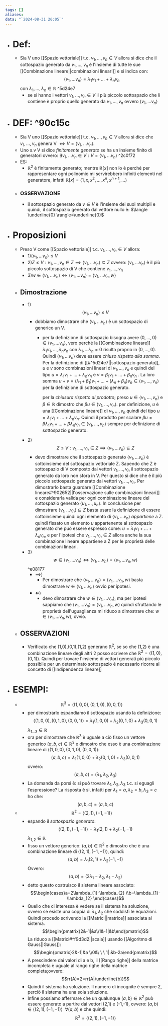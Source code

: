 ```yaml
---
tags: []
aliases: 
data: "`2024-08-31 20:05`"
---
```

- # Def:
	- Sia V uno [[Spazio vettoriale]] t.c. $v_{1},...,v_{n}\in V$ allora si dice che il sottospazio generato da $v_{1},...,v_{n}$ è l'insieme di tutte le sue [[Combinazione lineare||combinazioni lineari]] e si indica con: $$\langle v_{1},...v_{n}\rangle = \lambda_{1} v_{1}+...+\lambda_{n} v_{n}$$ con $\lambda_{1},...,\lambda_{n} \in \mathbb{R}$  ^5d24e7
		- se si hanno i vettori $v_{1},...,v_{n} \in V$ il più piccolo sottospazio che li contiene è proprio quello generato da $v_{1},...,v_{n}$ ovvero $\langle v_{1},...v_{n}\rangle$   
- # DEF: ^90c15c
	- Sia V uno [[Spazio vettoriale]] t.c. $v_{1},...,v_{n}\in V$ allora si dice che $v_{1},...,v_{n}$ genera V $\Longleftrightarrow V=\langle v_{1},...v_{n}\rangle$.
	- Uno s.v V si dice _finitamente generato_ se ha un insieme finito di generatori ovvero: $\exists v_{1},...v_{n}\in V : V= \langle v_{1},...v_{n}\rangle$  ^2c0f72
	- ES: 
		- $\mathbb{R}^{2}$ è finitamente generato; mentre $\mathbb{R}[x]$ non lo è perché per rappresentare ogni polinomio mi servirebbero infiniti elementi nel generatore, infatti $\mathbb{R}[x]=\langle 1, x, x^{2},...,x^{n}, x^{n+1},...\rangle$ 
	- ### OSSERVAZIONE
		- il sottospazio generato da $v\in V$ è l'insieme dei suoi multipli e quindi, il sottospazio generato dal vettore nullo è: $\langle \underline{0} \rangle=\underline{0}$ 
- # Proposizioni
	- Preso V come [[Spazio vettoriale]] t.c. $v_{1},...,v_{n}\in V$ allora:
		- 1)$\langle v_{1},...v_{n}\rangle \leq V$
		- 2)$Z\leq V:v_{1},...,v_{n}\in Z\implies \langle v_{1},...v_{n}\rangle\subseteq Z$ ovvero: $\langle v_{1},...v_{n}\rangle$ è il più piccolo sottospazio di V che contiene $v_{1},...,v_{n}$
		- 3)$w\in \langle v_{1},...v_{n}\rangle \Longleftrightarrow \langle v_{1},...v_{n}\rangle=\langle v_{1},...v_{n}, w\rangle$
	- ## Dimostrazione
		- 1)$$\langle v_{1},...v_{n}\rangle \leq V$$
			- dobbiamo dimostrare che $\langle v_{1},...v_{n}\rangle$ è un sottospazio di generico un V.
				- per la definizione di sottospazio bisogna avere $(0,...,0)\in \langle v_{1},...v_{n}\rangle$, vero perché la [[Combinazione lineare]] $\lambda_{1}v_{1},...,\lambda_{n}v_{n}$ con $\lambda_{1},...\lambda_{n}=0$ risulta proprio in $(0,...,0)$. Quindi $\langle v_{1},...v_{n}\rangle$ deve essere _chiuso rispetto alla somma_. Per la definizione di [[#^5d24e7||sottospazio generato]], $u$ e $v$ sono combinazioni lineari di $v_{1},...,v_{n}$ e quindi del tipo $u=\lambda_{1}v_{1}+...+\lambda_{n}v_{n}$ e $v=\beta_{1}v_{1}+...+\beta_{n}v_{n}$ .
				  La loro somma $u+v= (\lambda_{1}+\beta_{1})v_{1}+...+(\lambda_{n}+\beta_{n})v_{n} \in \langle v_{1},...,v_{n}\rangle$ per la definizione di sottospazio generato.
				  
				  per la _chiusura rispetto al prodotto_; preso $u \in \langle v_{1},...,v_{n}\rangle$ e $\beta \in \mathbb{R}$ dimostro che $\beta u\in \langle v_{1},...,v_{n}\rangle$. per definizione, $u$ è una [[Combinazione lineare]] di $v_{1},...,v_{n}$ quindi del tipo $u=\lambda_{1}v_{1}+...+\lambda_{n}v_{n}$. Quindi il prodotto per scalare $\beta u=\beta\lambda_{1}v_{1}+...+\beta\lambda_{n}v_{n}\in \langle v_{1},...,v_{n}\rangle$ sempre per definizione di sottospazio generato.
		- 2)$$Z\leq V:v_{1},...,v_{n}\in Z\implies \langle v_{1},...v_{n}\rangle\subseteq Z$$
			- devo dimostrare che il sottospazio generato $\langle v_{1},...v_{n}\rangle$ è sottoinsieme del sottospazio vettoriale Z.
			  Sapendo che Z è sottospazio di V composto dai vettori $v_{1},...,v_{n}$ il sottospazio generato da loro non sfora in V. Per questo si dice che è il più piccolo sottospazio generato dai vettori $v_{1},...,v_{n}$.
			  Per dimostrarlo basta guardare [[Combinazione lineare#^902652||l'osservazione sulle combinazioni lineari]] e considerarla valida per ogni combinazione lineare del sottospazio generato $\langle u_{1}, ..., u_{n} \rangle$.
			  In conclusione per dimostrare $\langle v_{1},...v_{n}\rangle\subseteq Z$ basta usare la definizione di essere sottoinsieme quindi ogni elemento di $\langle v_{1},...v_{n}\rangle$ _appartiene_ a Z. quindi fissato un elemento $u$ appartenente al sottospazio generato che può essere espresso come: $u=\lambda_1 v_{1}+...+\lambda_{n}v_{n}$, e per l'ipotesi che $v_{1},...,v_{n}\in Z$ allora anche la sua combinazione lineare appartiene a Z per le proprietà delle combinazioni lineari.
		- 3)$$w\in \langle v_{1},...v_{n}\rangle \Longleftrightarrow \langle v_{1},...v_{n}\rangle=\langle v_{1},...v_{n}, w\rangle$$ ^e08177
			- $\implies$)
				- Per dimostrare che $\langle v_{1},...v_{n}\rangle=\langle v_{1},...v_{n}, w\rangle$ basta dimostrare $w\in \langle v_{1},...v_{n}\rangle$ ovvio per ipotesi.
			- $\Longleftarrow$) 
				- devo dimostrare che $w\in \langle v_{1},...v_{n}\rangle$, ma per ipotesi sappiamo che $\langle v_{1},...v_{n}\rangle=\langle v_{1},...v_{n}, w\rangle$ quindi sfruttando le proprietà dell'uguaglianza mi riduco a dimostrare che: $w\in \langle v_{1},...v_{n}, w\rangle$, ovvio.
	- ## OSSERVAZIONI
		- Verificato che (1,0),(0,1),(1,2) generano $\mathbb{R}^2$, se so che (1,2) è una combinazione lineare degli altri 2 posso scrivere che $\mathbb{R}^{2}=\langle(1,0),(0,1)\rangle$. Quindi per trovare l'insieme di vettori generati più piccolo possibile per un determinato sottospazio è necessario ricorre al concetto di [[Indipendenza lineare]] 
- # ESEMPI:
	- $$\mathbb{R}^{3}=\langle (1,0,0),(0,1,0),(0,0,1)\rangle$$
		- per dimostrarlo espandiamo il sottospazio usando la definizione:$$\langle (1,0,0),(0,1,0),(0,0,1)\rangle= \lambda_{1}(1,0,0)+\lambda_{2}(0,1,0)+\lambda_{3}(0,0,1)$$
		  $\lambda_{1...3}\in \mathbb{R}$
		- ora per dimostrare che $\mathbb{R}^3$ è uguale a ciò fisso un vettore generico $(a,b,c)\in \mathbb{R}^{3}$ e dimostro che esso è una combinazione lineare di $\langle (1,0,0),(0,1,0),(0,0,1)\rangle$:$$(a,b,c)=\lambda_{1}(1,0,0)+\lambda_{2}(0,1,0)+\lambda_{3}(0,0,1)$$
		  ovvero:$$(a,b,c)=(\lambda_{1},\lambda_{2},\lambda_{3})$$
		- La domanda da porsi è: si può trovare $\lambda_{1}, \lambda_{2}, \lambda_{3}$ t.c. si eguagli l′espressione? La risposta è si, infatti per $\lambda_{1} = a, \lambda_{2} = b, \lambda_{3} = c$ ho che: $$(a,b,c)=(a,b,c)$$
	- $$\mathbb{R}^{2} =\langle (2,1),(-1,-1)\rangle$$
		- espando il *sottospazio generato*:$$\langle (2,1),(-1,-1)\rangle= \lambda_{1}(2,1)+ \lambda_{2}(-1,-1)$$
		  $\lambda_{1,2}\in \mathbb{R}$
		- fisso un vettore generico: $(a,b)\in\mathbb{R}^2$ e dimostro che è una combinazione lineare di $\langle (2,1),(-1,-1)\rangle$, quindi:$$(a,b)=\lambda_{1}(2,1)+ \lambda_{2}(-1,-1)$$
		  Ovvero:$$(a,b)=(2\lambda_{1}-\lambda_{2},\lambda_{1}-\lambda_{2})$$
		- detto questo costruisco il sistema lineare associato:$$\begin{cases}a=2\lambda_{1}-\lambda_{2} \\b=\lambda_{1}-\lambda_{2} \end{cases}$$
		- Quello che ci interessa è vedere se il sistema ha soluzione, ovvero se esiste una coppia di $\lambda_{1},\lambda_{2}$ che soddisfi le equazioni. Quindi procedo scrivendo la [[Matrici||matrice]] associata al sistema.$$\begin{pmatrix}2&-1|&a\\1&-1|&b\end{pmatrix}$$
		  La riduco a [[Matrici#^f9d3d2||scala]] usando [[Algoritmo di Gauss||Gauss]]:$$\begin{pmatrix}2&-1|&a \\0&\ \ \ 1| &b-2a\end{pmatrix}$$
		- A prescindere dai valori di a e b, il [[Rango righe]] della matrice incompleta è uguale al rango righe della matrice completa;ovvero:$$rr(A)=2=rr(A|\underline{b})$$
		- Quindi il sistema ha soluzione. Il numero di incognite è sempre 2, perciò il sistema ha una sola soluzione.
		- Infine possiamo affermare che un qualunque $(a,b)\in \mathbb{R}^2$ può essere generato a partire dai vettori (2,1) e (-1,-1), ovvero: $(a,b)\in\langle (2,1),(-1,-1)\rangle\ \ \forall(a,b)$ e che quindi:$$\mathbb{R}^{2} =\langle (2,1),(-1,-1)\rangle$$ 
 